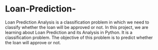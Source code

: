 # Loan-Prediction-
Loan Prediction Analysis is a classification problem in which we need to classify whether the loan will be approved or not.
In this project, we are learning about Loan Prediction and its Analysis in Python. It is a classification problem. The objective of this problem is to predict whether the loan will approve or not.

